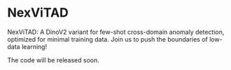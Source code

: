 # NexViTAD
NexViTAD: A DinoV2 variant for few-shot cross-domain anomaly detection, optimized for minimal training data. Join us to push the boundaries of low-data learning!

The code will be released soon.
